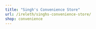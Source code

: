 ```yaml
---
title: "Singh's Convenience Store"
url: /ireleth/singhs-convenience-store/
shop: convenience
---
```

